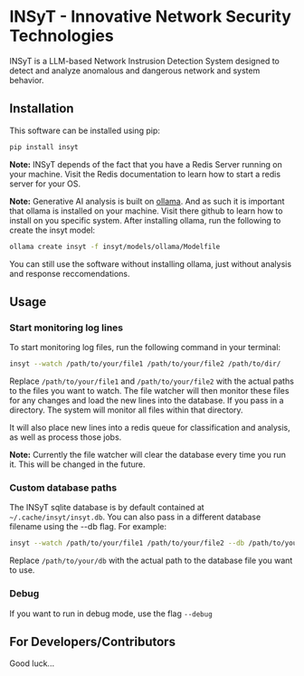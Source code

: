 # INSyT - Innovative Network Security Technologies

INSyT is a LLM-based Network Instrusion Detection System designed to detect and analyze anomalous and dangerous network and system behavior.

## Installation

This software can be installed using pip:
```bash
pip install insyt
```

**Note:** INSyT depends of the fact that you have a Redis Server running on your machine. Visit the Redis documentation to learn how to start a redis server for your OS.

**Note:** Generative AI analysis is built on [ollama](https://github.com/ollama/ollama). And as such it is important that ollama is installed on your machine. Visit there github to learn how to install on you specific system. After installing ollama, run the following to create the insyt model:
```bash
ollama create insyt -f insyt/models/ollama/Modelfile
```
You can still use the software without installing ollama, just without analysis and response reccomendations.

## Usage

### Start monitoring log lines
To start monitoring log files, run the following command in your terminal:
```bash
insyt --watch /path/to/your/file1 /path/to/your/file2 /path/to/dir/
```
Replace `/path/to/your/file1` and `/path/to/your/file2` with the actual paths to the files you want to watch. The file watcher will then monitor these files for any changes and load the new lines into the database. If you pass in a directory. The system will monitor all files within that directory.

It will also place new lines into a redis queue for classification and analysis, as well as process those jobs.

**Note:** Currently the file watcher will clear the database every time you run it. This will be changed in the future.

### Custom database paths
The INSyT sqlite database is by default contained at `~/.cache/insyt/insyt.db`. You can also pass in a different database filename using the --db flag. For example:
```bash
insyt --watch /path/to/your/file1 /path/to/your/file2 --db /path/to/your/db
```
Replace `/path/to/your/db` with the actual path to the database file you want to use.

### Debug

If you want to run in debug mode, use the flag `--debug`


## For Developers/Contributors

Good luck...

